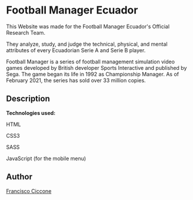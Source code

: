 # Football Manager Ecuador

This Website was made for the Football Manager Ecuador's Official Research Team.

They analyze, study, and judge the technical, physical, and mental attributes of every Ecuadorian Serie A and Serie B player.

Football Manager is a series of football management simulation video games developed by British developer Sports Interactive and published by Sega. The game began its life in 1992 as Championship Manager. As of February 2021, the series has sold over 33 million copies.

## Description

<b>Technologies used:</b>

HTML

CSS3

SASS

JavaScript (for the mobile menu)


## Author

[Francisco Ciccone](https://github.com/franciccone/gina-artesanias)
